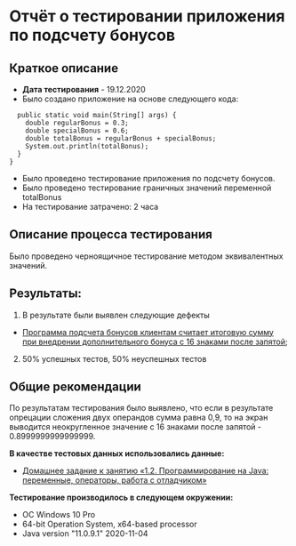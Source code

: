 # Отчёт о тестировании приложения по подсчету бонусов
## Краткое описание
* **Дата тестирования** - 19.12.2020
* Было создано приложение на основе следующего кода:

```public class Main {
  public static void main(String[] args) {
    double regularBonus = 0.3;
    double specialBonus = 0.6;
    double totalBonus = regularBonus + specialBonus;
    System.out.println(totalBonus);
  }
}
```
* Было проведено тестирование приложения по подсчету бонусов.
* Было проведено тестирование граничных значений переменной totalBonus
* На тестирование затрачено: 2 часа

## Описание процесса тестирования
Было проведено черноящичное тестирование методом эквивалентных значений.

## Результаты:
1. В результате были выявлен следующие дефекты
* [Программа подсчета бонусов клиентам считает итоговую сумму при внедрении дополнительного бонуса с 16 знаками после запятой](https://github.com/balrom1981/Java_1.2_2/issues/1);
2. 50% успешных тестов, 50% неуспешных тестов

## Общие рекомендации
По результатам тестирования было выявлено, что если в результате опрецации сложения двух операндов сумма равна 0,9, то на экран выводится неокругленное значение с 16 знаками после запятой - 0.8999999999999999.  



**В качестве тестовых данных использовались данные:**
* [Домашнее задание к занятию «1.2. Программирование на Java: переменные, операторы, работа с отладчиком»]( 
https://github.com/netology-code/javaqa-homeworks/tree/master/programming)

**Тестирование производилось в следующем окружении:**
* OC Windows 10 Pro
* 64-bit Operation System, x64-based processor
* Java version "11.0.9.1" 2020-11-04
